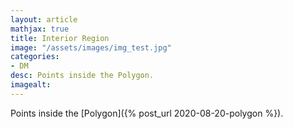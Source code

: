 ```yaml
---
layout: article
mathjax: true
title: Interior Region
image: "/assets/images/img_test.jpg"
categories:
- DM
desc: Points inside the Polygon. 
imagealt: 
---
```


Points inside the [Polygon]({% post_url 2020-08-20-polygon %}).